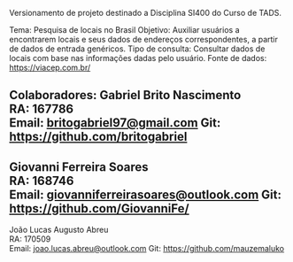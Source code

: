 Versionamento de projeto destinado a Disciplina SI400 do Curso de TADS.

Tema: Pesquisa de locais no Brasil
Objetivo: Auxiliar usuários a encontrarem locais e seus dados de endereços correspondentes, a partir de dados de entrada genéricos.
Tipo de consulta: Consultar dados de locais com base nas informações dadas pelo usuário.
Fonte de dados: https://viacep.com.br/

Colaboradores:
Gabriel Brito Nascimento	
RA: 167786	
Email: britogabriel97@gmail.com 
Git: https://github.com/britogabriel
----------------------------------------------
Giovanni Ferreira Soares	
RA: 168746 	
Email: giovanniferreirasoares@outlook.com 
Git: https://github.com/GiovanniFe/
----------------------------------------------
João Lucas Augusto Abreu 	
RA: 170509	
Email: joao.lucas.abreu@outlook.com 
Git: https://github.com/mauzemaluko
